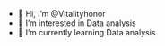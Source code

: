 - 👋 Hi, I’m @Vitalityhonor
- 👀 I’m interested in Data analysis
- 🌱 I’m currently learning Data analysis


<!---
Vitalityhonor/Vitalityhonor is a ✨ special ✨ repository because its `README.md` (this file) appears on your GitHub profile.
You can click the Preview link to take a look at your changes.
--->
